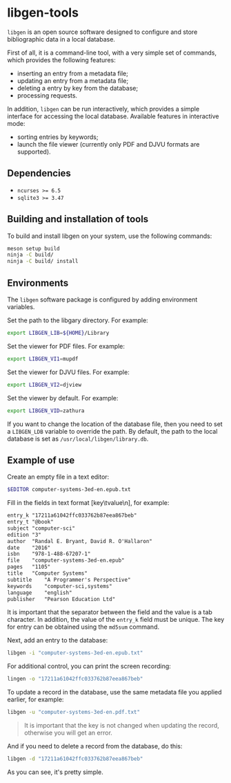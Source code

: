 # libgen-tools

`libgen` is an open source software designed to configure and store 
bibliographic data in a local database.

First of all, it is a command-line tool, with a very simple set of commands, 
which provides the following features:

- inserting an entry from a metadata file;
- updating an entry from a metadata file;
- deleting a entry by key from the database;
- processing requests.

In addition, `libgen` can be run interactively, which provides a simple 
interface for accessing the local database. Available features in interactive 
mode:

- sorting entries by keywords;
- launch the file viewer (currently only PDF and DJVU formats are supported).

## Dependencies

- `ncurses >= 6.5`
- `sqlite3 >= 3.47`

## Building and installation of tools

To build and install libgen on your system, use the following commands:

```sh
meson setup build
ninja -C build/
ninja -C build/ install
```

## Environments

The `libgen` software package is configured by adding environment variables.

Set the path to the libgary directory. For example:

```sh
export LIBGEN_LIB=${HOME}/Library
```

Set the viewer for PDF files. For example:

```sh
export LIBGEN_VI1=mupdf
```

Set the viewer for DJVU files. For example:

```sh
export LIBGEN_VI2=djview
```

Set the viewer by default. For example:

```sh
export LIBGEN_VID=zathura
```

If you want to change the location of the database file, then you need to set a 
`LIBGEN_LDB` variable to override the path. By default, the path to the local 
database is set as `/usr/local/libgen/library.db`.

## Example of use

Create an empty file in a text editor:

```sh
$EDITOR computer-systems-3ed-en.epub.txt
```

Fill in the fields in text format [key\tvalue\n], for example:

```txt
entry_k	"17211a61042ffc033762b87eea867beb"
entry_t	"@book"
subject "computer-sci"
edition	"3"
author	"Randal E. Bryant, David R. O'Hallaron"
date    "2016"
isbn	"978-1-488-67207-1"
file	"computer-systems-3ed-en.epub"
pages	"1105"
title	"Computer Systems"
subtitle	"A Programmer's Perspective"
keywords	"computer-sci,systems"
language	"english"
publisher	"Pearson Education Ltd"
```

It is important that the separator between the field and the value is a tab 
character. In addition, the value of the `entry_k` field must be unique. The 
key for entry can be obtained using the `md5sum` command.

Next, add an entry to the database:

```sh
libgen -i "computer-systems-3ed-en.epub.txt"
```

For additional control, you can print the screen recording:

```sh
lingen -o "17211a61042ffc033762b87eea867beb"
```

To update a record in the database, use the same metadata file you applied earlier, for example:

```sh
libgen -u "computer-systems-3ed-en.pdf.txt"
```

>It is important that the key is not changed when updating the record, otherwise you will get an error.

And if you need to delete a record from the database, do this:

```sh
libgen -d "17211a61042ffc033762b87eea867beb"
```

As you can see, it's pretty simple.
